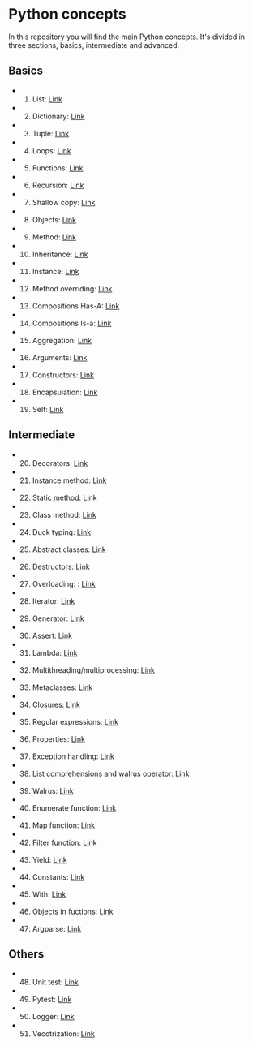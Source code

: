 # Python concepts

In this repository you will find the main Python concepts. It's divided in three sections, basics, intermediate and advanced. 

## Basics

* 1. List: [Link](https://github.com/markgarcia-ai/PythonLearning/blob/main/01_Basic/01_list.py) <br>
* 2. Dictionary: [Link](https://github.com/markgarcia-ai/PythonLearning/blob/main/01_Basic/02_dictionary.py) <br>
* 3. Tuple: [Link](https://github.com/markgarcia-ai/PythonLearning/blob/main/01_Basic/03_tuple.py) <br>
* 4. Loops: [Link](https://github.com/markgarcia-ai/PythonLearning/blob/main/01_Basic/04_loops.py) <br>
* 5. Functions: [Link](https://github.com/markgarcia-ai/PythonLearning/blob/main/01_Basic/05_functions.py) <br> 
* 6. Recursion: [Link](https://github.com/markgarcia-ai/PythonLearning/blob/main/01_Basic/06_recursion.py) <br> 
* 7. Shallow copy: [Link](https://github.com/markgarcia-ai/PythonLearning/blob/main/01_Basic/07_shallow_copy.py) <br> 
* 8. Objects: [Link](https://github.com/markgarcia-ai/PythonLearning/blob/main/01_Basic/08_objects.py) <br> 
* 9. Method: [Link](https://github.com/markgarcia-ai/PythonLearning/blob/main/01_Basic/09_method.py) <br> 
* 10. Inheritance: [Link](https://github.com/markgarcia-ai/PythonLearning/blob/main/01_Basic/10_Inheritance.py) <br> 
* 11. Instance: [Link](https://github.com/markgarcia-ai/PythonLearning/blob/main/01_Basic/11_Instance.py) <br> 
* 12. Method overriding: [Link](https://github.com/markgarcia-ai/PythonLearning/blob/main/01_Basic/12_Method_overriding.py) <br> 
* 13. Compositions Has-A: [Link](https://github.com/markgarcia-ai/PythonLearning/blob/main/01_Basic/13_Composition_has_a.py) <br> 
* 14. Compositions Is-a: [Link](https://github.com/markgarcia-ai/PythonLearning/blob/main/01_Basic/13_Composition_is_a.py) <br> 
* 15. Aggregation: [Link](https://github.com/markgarcia-ai/PythonLearning/blob/main/01_Basic/14_Aggregation.py) <br> 
* 16. Arguments: [Link](https://github.com/markgarcia-ai/PythonLearning/blob/main/01_Basic/15_Agrument.py) <br> 
* 17. Constructors: [Link](https://github.com/markgarcia-ai/PythonLearning/blob/main/01_Basic/16_Constructors.py) <br> 
* 18. Encapsulation: [Link](https://github.com/markgarcia-ai/PythonLearning/blob/main/01_Basic/17_Encapsulation.py) <br> 
* 19. Self: [Link](https://github.com/markgarcia-ai/PythonLearning/blob/main/01_Basic/18_Self.py) <br>

## Intermediate

* 20. Decorators: [Link](https://github.com/markgarcia-ai/PythonLearning/blob/main/02_Intermidate/21_decorators.py)<br> 
* 21. Instance method: [Link](https://github.com/markgarcia-ai/PythonLearning/blob/main/02_Intermidate/22_Instance_method.py)<br>  
* 22. Static method: [Link](https://github.com/markgarcia-ai/PythonLearning/blob/main/02_Intermidate/23_Static_method.py)<br>  
* 23. Class method: [Link](https://github.com/markgarcia-ai/PythonLearning/blob/main/02_Intermidate/24_Class_method.py)<br>  
* 24. Duck typing: [Link](https://github.com/markgarcia-ai/PythonLearning/blob/main/02_Intermidate/25_Duck_typing.py)<br>  
* 25. Abstract classes: [Link](https://github.com/markgarcia-ai/PythonLearning/blob/main/02_Intermidate/26_Abstract_classes.py)<br>  
* 26. Destructors: [Link](https://github.com/markgarcia-ai/PythonLearning/blob/main/02_Intermidate/27_Destructors.py)<br> 
* 27. Overloading: : [Link](https://github.com/markgarcia-ai/PythonLearning/blob/main/02_Intermidate/28_Overloading.py)<br>  
* 28. Iterator: [Link](https://github.com/markgarcia-ai/PythonLearning/blob/main/02_Intermidate/29_Iterator.py)<br> 
* 29. Generator: [Link](https://github.com/markgarcia-ai/PythonLearning/blob/main/02_Intermidate/30_Generator.py)<br>  
* 30. Assert: [Link](https://github.com/markgarcia-ai/PythonLearning/blob/main/02_Intermidate/31_Assert.py)<br>  
* 31. Lambda: [Link](https://github.com/markgarcia-ai/PythonLearning/blob/main/02_Intermidate/32_Lambda.py)<br>  
* 32. Multithreading/multiprocessing: [Link](https://github.com/markgarcia-ai/PythonLearning/blob/main/02_Intermidate/33_Multithreading_multiprocessing.py)<br>  
* 33. Metaclasses: [Link](https://github.com/markgarcia-ai/PythonLearning/blob/main/02_Intermidate/34_Metaclasses.py)<br>  
* 34. Closures: [Link](https://github.com/markgarcia-ai/PythonLearning/blob/main/02_Intermidate/35_Closures.py)<br>  
* 35. Regular expressions: [Link](https://github.com/markgarcia-ai/PythonLearning/blob/main/02_Intermidate/36_Regular_expressions.py)<br>  
* 36. Properties: [Link](https://github.com/markgarcia-ai/PythonLearning/blob/main/02_Intermidate/37_Properties.py)<br>  
* 37. Exception handling: [Link](https://github.com/markgarcia-ai/PythonLearning/blob/main/02_Intermidate/38_Exception_handling.py)<br>  
* 38. List comprehensions and walrus operator: [Link](https://github.com/markgarcia-ai/PythonLearning/blob/main/02_Intermidate/39_List_comprehensions.py)<br> 
* 39. Walrus: [Link](https://github.com/markgarcia-ai/PythonLearning/blob/main/02_Intermidate/40_Walrus.py)<br>  
* 40. Enumerate function: [Link](https://github.com/markgarcia-ai/PythonLearning/blob/main/03_Advanced/41_enumerate_function.py) <br> 
* 41. Map function: [Link](https://github.com/markgarcia-ai/PythonLearning/blob/main/03_Advanced/42_Map_function.py) <br>  
* 42. Filter function: [Link](https://github.com/markgarcia-ai/PythonLearning/blob/main/03_Advanced/43_Filter_function.py) <br>  
* 43. Yield: [Link](https://github.com/markgarcia-ai/PythonLearning/blob/main/03_Advanced/44_Yield.py) <br>  
* 44. Constants: [Link](https://github.com/markgarcia-ai/PythonLearning/blob/main/03_Advanced/45_constants.py) <br>  
* 45. With: [Link](https://github.com/markgarcia-ai/PythonLearning/blob/main/03_Advanced/46_with.py) <br>  
* 46. Objects in fuctions: [Link](https://github.com/markgarcia-ai/PythonLearning/blob/main/03_Advanced/46_with.py) <br>  
* 47. Argparse: [Link](https://github.com/markgarcia-ai/PythonLearning/blob/main/03_Advanced/46_with.py) <br>  

## Others
* 48. Unit test: [Link](https://github.com/markgarcia-ai/PythonLearning/blob/main/03_Advanced/49_Unit_test.py) <br>
* 49. Pytest: [Link](https://github.com/markgarcia-ai/PythonLearning/blob/main/03_Advanced/50_PyTest.py) <br> 
* 50. Logger: [Link](https://github.com/markgarcia-ai/PythonLearning/blob/main/03_Advanced/51_logger.py) <br>
* 51. Vecotrization: [Link](https://github.com/markgarcia-ai/PythonLearning/blob/main/03_Advanced/52_vectorization.py) <br>